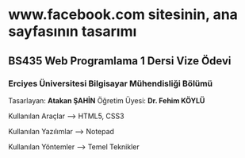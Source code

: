 <h1>www.facebook.com sitesinin, ana sayfasının tasarımı</h1>

<h2>BS435 Web Programlama 1 Dersi Vize Ödevi</h2>

<h3>Erciyes Üniversitesi Bilgisayar Mühendisliği Bölümü</h3>

Tasarlayan: <b>Atakan ŞAHİN</b></u> Öğretim Üyesi: <b>Dr. Fehim KÖYLÜ</b>

Kullanılan Araçlar --> HTML5, CSS3

Kullanılan Yazılımlar --> Notepad

Kullanılan Yöntemler --> Temel Teknikler
